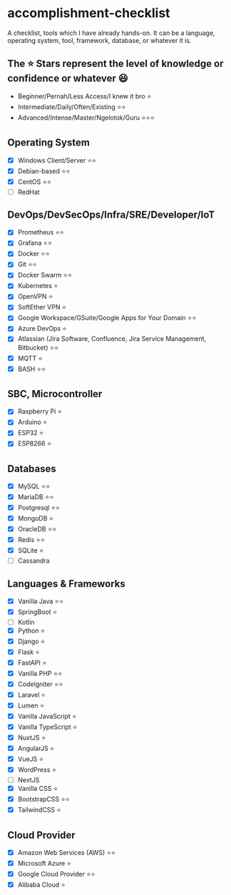 # accomplishment-checklist
A checklist, tools which I have already hands-on.
It can be a language, operating system, tool, framework, database, or whatever it is.

## The :star: Stars represent the level of knowledge or confidence or whatever 😆
- Beginner/Pernah/Less Access/I knew it bro :star:
- Intermediate/Daily/Often/Existing :star::star:
- Advanced/Intense/Master/Ngelotok/Guru :star::star::star:

## Operating System
- [x] Windows Client/Server :star::star:
- [x] Debian-based :star::star:
- [x] CentOS :star::star:
- [ ] RedHat

## DevOps/DevSecOps/Infra/SRE/Developer/IoT
- [x] Prometheus :star::star:
- [x] Grafana :star::star:
- [x] Docker :star::star:
- [x] Git :star::star:
- [x] Docker Swarm :star::star:
- [x] Kubernetes :star:
- [x] OpenVPN :star:
- [x] SoftEther VPN :star:
- [x] Google Workspace/GSuite/Google Apps for Your Domain :star::star:
- [x] Azure DevOps :star:
- [x] Atlassian (Jira Software, Confluence, Jira Service Management, Bitbucket) :star::star:
- [x] MQTT :star:
- [x] BASH :star::star:

## SBC, Microcontroller
- [x] Raspberry Pi :star:
- [x] Arduino :star:
- [x] ESP32 :star:
- [x] ESP8266 :star:

## Databases
- [x] MySQL :star::star:
- [x] MariaDB :star::star:
- [x] Postgresql :star::star:
- [x] MongoDB :star:
- [x] OracleDB :star::star:
- [x] Redis :star::star:
- [x] SQLite :star:
- [ ] Cassandra

## Languages & Frameworks
- [x] Vanilla Java :star::star:
- [x] SpringBoot :star:
- [ ] Kotlin
- [x] Python :star:
- [x] Django :star:
- [x] Flask :star:
- [x] FastAPI :star:
- [x] Vanilla PHP :star::star:
- [x] CodeIgniter :star::star:
- [x] Laravel :star:
- [x] Lumen :star:
- [x] Vanilla JavaScript :star:
- [x] Vanilla TypeScript :star:
- [x] NuxtJS :star:
- [x] AngularJS :star:
- [x] VueJS :star:
- [x] WordPress :star:
- [ ] NextJS
- [x] Vanilla CSS :star:
- [x] BootstrapCSS :star::star:
- [x] TailwindCSS :star:

## Cloud Provider
- [x] Amazon Web Services (AWS) :star::star:
- [x] Microsoft Azure :star:
- [x] Google Cloud Provider :star::star:
- [x] Alibaba Cloud :star:
